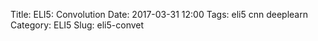 Title: ELI5: Convolution
Date: 2017-03-31 12:00
Tags: eli5 cnn deeplearn
Category: ELI5
Slug: eli5-convet

